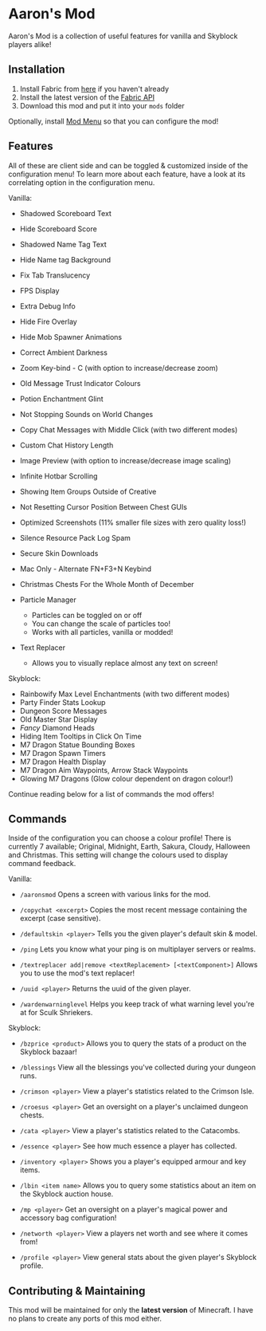 # Aaron's Mod
Aaron's Mod is a collection of useful features for vanilla and Skyblock players alike!

## Installation
1. Install Fabric from [here](https://fabricmc.net/use/installer/) if you haven't already
2. Install the latest version of the [Fabric API](https://modrinth.com/mod/fabric-api)
3. Download this mod and put it into your `mods` folder

Optionally, install [Mod Menu](https://modrinth.com/mod/modmenu) so that you can configure the mod!

## Features
All of these are client side and can be toggled & customized inside of the configuration menu! To learn more about each feature, have a look at its correlating option in the configuration menu.

Vanilla:

* Shadowed Scoreboard Text
* Hide Scoreboard Score
* Shadowed Name Tag Text
* Hide Name tag Background
* Fix Tab Translucency
* FPS Display
* Extra Debug Info
* Hide Fire Overlay
* Hide Mob Spawner Animations
* Correct Ambient Darkness
* Zoom Key-bind - C (with option to increase/decrease zoom)
* Old Message Trust Indicator Colours
* Potion Enchantment Glint
* Not Stopping Sounds on World Changes
* Copy Chat Messages with Middle Click (with two different modes)
* Custom Chat History Length
* Image Preview (with option to increase/decrease image scaling)
* Infinite Hotbar Scrolling
* Showing Item Groups Outside of Creative
* Not Resetting Cursor Position Between Chest GUIs
* Optimized Screenshots (11% smaller file sizes with zero quality loss!)
* Silence Resource Pack Log Spam
* Secure Skin Downloads
* Mac Only - Alternate FN+F3+N Keybind
* Christmas Chests For the Whole Month of December

* Particle Manager
    * Particles can be toggled on or off
    * You can change the scale of particles too!
    * Works with all particles, vanilla or modded!

* Text Replacer
    * Allows you to visually replace almost any text on screen!

Skyblock:

* Rainbowify Max Level Enchantments (with two different modes)
* Party Finder Stats Lookup
* Dungeon Score Messages
* Old Master Star Display
* *Fancy* Diamond Heads
* Hiding Item Tooltips in Click On Time
* M7 Dragon Statue Bounding Boxes
* M7 Dragon Spawn Timers
* M7 Dragon Health Display
* M7 Dragon Aim Waypoints, Arrow Stack Waypoints
* Glowing M7 Dragons (Glow colour dependent on dragon colour!)

Continue reading below for a list of commands the mod offers!

## Commands
Inside of  the configuration you can choose a colour profile! There is currently 7 available; Original, Midnight, Earth, Sakura, Cloudy, Halloween and Christmas. This setting will change the colours used to display command feedback.

Vanilla:

* `/aaronsmod` Opens a screen with various links for the mod.

* `/copychat <excerpt>` Copies the most recent message containing the excerpt (case sensitive).

* `/defaultskin <player>` Tells you the given player's default skin & model.

* `/ping` Lets you know what your ping is on multiplayer servers or realms.

* `/textreplacer add|remove <textReplacement> [<textComponent>]` Allows you to use the mod's text replacer!

* `/uuid <player>` Returns the uuid of the given player.

* `/wardenwarninglevel` Helps you keep track of what warning level you're at for Sculk Shriekers.

Skyblock:

* `/bzprice <product>` Allows you to query the stats of a product on the Skyblock bazaar!

* `/blessings` View all the blessings you've collected during your dungeon runs.

* `/crimson <player>` View a player's statistics related to the Crimson Isle.

* `/croesus <player>` Get an oversight on a player's unclaimed dungeon chests.

* `/cata <player>` View a player's statistics related to the Catacombs.

* `/essence <player>` See how much essence a player has collected.

* `/inventory <player>` Shows you a player's equipped armour and key items.

* `/lbin <item name>` Allows you to query some statistics about an item on the Skyblock auction house.

* `/mp <player>` Get an oversight on a player's magical power and accessory bag configuration!

* `/networth <player>` View a players net worth and see where it comes from!

* `/profile <player>` View general stats about the given player's Skyblock profile.

## Contributing & Maintaining
This mod will be maintained for only the **latest version** of Minecraft. I have no plans to create any ports of this mod either.